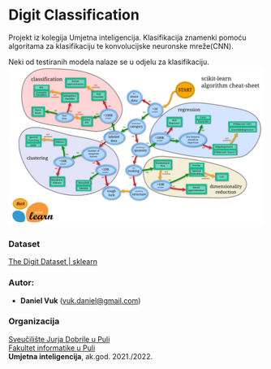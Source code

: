 # Digit Classification

Projekt iz kolegija Umjetna inteligencija.
Klasifikacija znamenki pomoću algoritama za klasifikaciju te konvolucijske neuronske mreže(CNN).

Neki od testiranih modela nalaze se u odjelu za klasifikaciju.
![mapa modela](ml_map.png)

### Dataset

[The Digit Dataset | sklearn](https://scikit-learn.org/stable/modules/generated/sklearn.datasets.load_digits.html)

### Autor:

-   **Daniel Vuk** (vuk.daniel@gmail.com)

### Organizacija

[Sveučilište Jurja Dobrile u Puli](http://www.unipu.hr/)  
[Fakultet informatike u Puli](https://fipu.unipu.hr/)  
**Umjetna inteligencija**, ak.god. 2021./2022.

